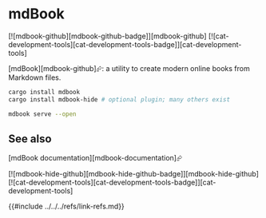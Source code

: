 # mdBook

[![mdbook-github][mdbook-github-badge]][mdbook-github]  [![cat-development-tools][cat-development-tools-badge]][cat-development-tools]

[mdBook][mdbook-github]⮳: a utility to create modern online books from Markdown files.

```bash
cargo install mdbook
cargo install mdbook-hide # optional plugin; many others exist
```

```bash
mdbook serve --open
```

## See also

[mdBook documentation][mdbook-documentation]⮳

[![mdbook-hide-github][mdbook-hide-github-badge]][mdbook-hide-github]  [![cat-development-tools][cat-development-tools-badge]][cat-development-tools]

{{#include ../../../refs/link-refs.md}}
